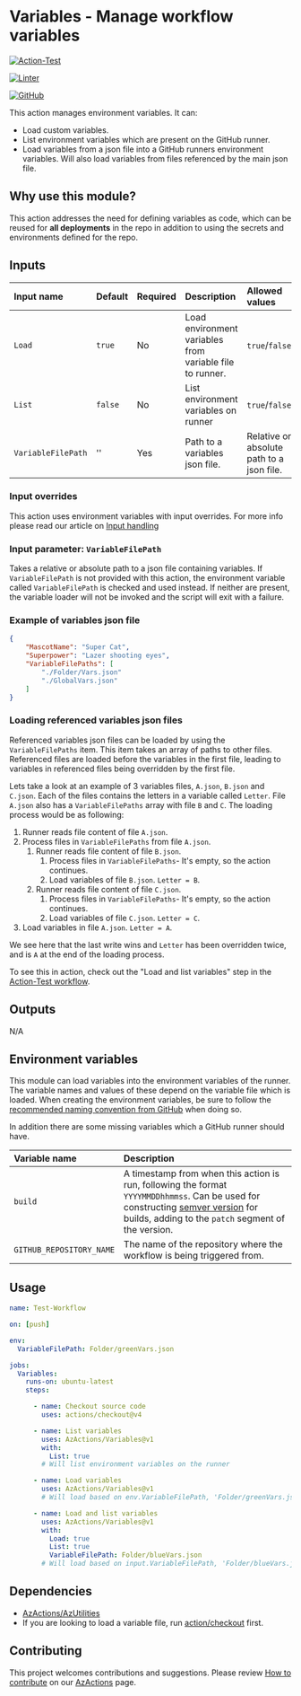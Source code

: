 # Variables - Manage workflow variables

[![Action-Test](https://github.com/AzActions/Variables/actions/workflows/Action-Test.yml/badge.svg)](https://github.com/AzActions/Variables/actions/workflows/Action-Test.yml)

[![Linter](https://github.com/AzActions/Variables/workflows/Linter/badge.svg)](https://github.com/AzActions/Variables/actions/workflows/Linter.yml)

[![GitHub](https://img.shields.io/github/license/AzActions/Variables)](LICENSE)

This action manages environment variables. It can:

- Load custom variables.
- List environment variables which are present on the GitHub runner.
- Load variables from a json file into a GitHub runners environment variables. Will also load variables from files referenced by the main json file.

## Why use this module?

This action addresses the need for defining variables as code, which can be reused for **all deployments** in the repo in addition to using the secrets and environments
defined for the repo.

## Inputs

| Input name         | Default | Required | Description                                              | Allowed values                            |
| :----------------- | :------ | :------- | :------------------------------------------------------- | :---------------------------------------- |
| `Load`             | `true`  | No       | Load environment variables from variable file to runner. | `true`/`false`                            |
| `List`             | `false` | No       | List environment variables on runner                     | `true`/`false`                            |
| `VariableFilePath` | ''      | Yes      | Path to a variables json file.                           | Relative or absolute path to a json file. |

### Input overrides

This action uses environment variables with input overrides. For more info please read our article on [Input handling](https://github.com/AzActions/AzActions#input-handling)

### Input parameter: `VariableFilePath`

Takes a relative or absolute path to a json file containing variables.
If `VariableFilePath` is not provided with this action, the environment variable called `VariableFilePath` is checked and used instead.
If neither are present, the variable loader will not be invoked and the script will exit with a failure.

### Example of variables json file

```json
{
    "MascotName": "Super Cat",
    "Superpower": "Lazer shooting eyes",
    "VariableFilePaths": [
        "./Folder/Vars.json"
        "./GlobalVars.json"
    ]
}
```

### Loading referenced variables json files

Referenced variables json files can be loaded by using the `VariableFilePaths` item. This item takes an array of paths to other files.
Referenced files are loaded before the variables in the first file, leading to variables in referenced files being overridden by the first file.

Lets take a look at an example of 3 variables files, `A.json`, `B.json` and `C.json`. Each of the files contains the letters in a variable called `Letter`. File `A.json` also has a `VariableFilePaths` array with file `B` and `C`.
The loading process would be as following:

1. Runner reads file content of file `A.json`.
2. Process files in  `VariableFilePaths` from file `A.json`.
   1. Runner reads file content of file `B.json`.
      1. Process files in `VariableFilePaths`- It's empty, so the action continues.
      2. Load variables of file `B.json`. `Letter = B`.
   2. Runner reads file content of file `C.json`.
      1. Process files in `VariableFilePaths`- It's empty, so the action continues.
      2. Load variables of file `C.json`. `Letter = C`.
3. Load variables in file `A.json`. `Letter = A`.

We see here that the last write wins and `Letter` has been overridden twice, and is `A` at the end of the loading process.

To see this in action, check out the "Load and list variables" step in the [Action-Test workflow](https://github.com/AzActions/Variables/actions).

## Outputs

N/A

## Environment variables

This module can load variables into the environment variables of the runner.
The variable names and values of these depend on the variable file which is loaded.
When creating the environment variables, be sure to follow the [recommended naming convention from GitHub](https://docs.github.com/en/actions/reference/environment-variables#naming-conventions-for-environment-variables) when doing so.

In addition there are some missing variables which a GitHub runner should have.

| Variable name            | Description                                                                                                                                                                                                   |
| :----------------------- | :------------------------------------------------------------------------------------------------------------------------------------------------------------------------------------------------------------ |
| `build`                  | A timestamp from when this action is run, following the format `YYYYMMDDhhmmss`. Can be used for constructing [semver version](https://semver.org/) for builds, adding to the `patch` segment of the version. |
| `GITHUB_REPOSITORY_NAME` | The name of the repository where the workflow is being triggered from.                                                                                                                                        |

## Usage

```yml
name: Test-Workflow

on: [push]

env:
  VariableFilePath: Folder/greenVars.json

jobs:
  Variables:
    runs-on: ubuntu-latest
    steps:

      - name: Checkout source code
        uses: actions/checkout@v4

      - name: List variables
        uses: AzActions/Variables@v1
        with:
          List: true
        # Will list environment variables on the runner

      - name: Load variables
        uses: AzActions/Variables@v1
        # Will load based on env.VariableFilePath, 'Folder/greenVars.json'

      - name: Load and list variables
        uses: AzActions/Variables@v1
        with:
          Load: true
          List: true
          VariableFilePath: Folder/blueVars.json
        # Will load based on input.VariableFilePath, 'Folder/blueVars.json'.

```

## Dependencies

- [AzActions/AzUtilities](https://www.github.com/AzActions/AzUtilities)
- If you are looking to load a variable file, run [action/checkout](https://github.com/actions/checkout) first.

## Contributing

This project welcomes contributions and suggestions. Please review [How to contribute](https://github.com/AzActions/AzActions#how-to-contibute) on our [AzActions](https://github.com/AzActions/AzActions) page.
